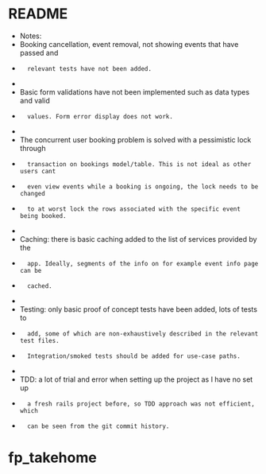 # README

* Notes:
*   Booking cancellation, event removal, not showing events that have passed and 
*       relevant tests have not been added.
*
*   Basic form validations have not been implemented such as data types and valid 
*       values. Form error display does not work.
*
*   The concurrent user booking problem is solved with a pessimistic lock through 
*       transaction on bookings model/table. This is not ideal as other users cant
*       even view events while a booking is ongoing, the lock needs to be changed 
*       to at worst lock the rows associated with the specific event being booked.
*
*   Caching: there is basic caching added to the list of services provided by the 
*       app. Ideally, segments of the info on for example event info page can be 
*       cached.
*
*   Testing: only basic proof of concept tests have been added, lots of tests to
*       add, some of which are non-exhaustively described in the relevant test files.
*       Integration/smoked tests should be added for use-case paths.
*
*   TDD: a lot of trial and error when setting up the project as I have no set up
*       a fresh rails project before, so TDD approach was not efficient, which
*       can be seen from the git commit history.

# fp_takehome

